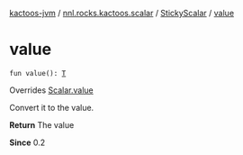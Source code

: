 [kactoos-jvm](../../index.md) / [nnl.rocks.kactoos.scalar](../index.md) / [StickyScalar](index.md) / [value](./value.md)

# value

`fun value(): `[`T`](index.md#T)

Overrides [Scalar.value](../../nnl.rocks.kactoos/-scalar/value.md)

Convert it to the value.

**Return**
The value

**Since**
0.2

